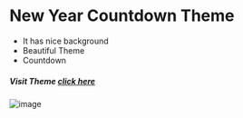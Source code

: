 # New Year Countdown Theme


  - It has nice background
  - Beautiful Theme
  - Countdown

##### Visit Theme  [click here ](https://newyearcelibrations.netlify.app/) 

  ![image](https://user-images.githubusercontent.com/37569669/97034396-79e64d00-1582-11eb-99a6-afce158044ec.png)
